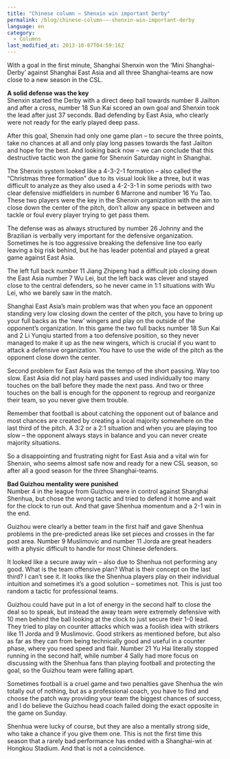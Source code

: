 ```yaml
---
title: "Chinese column – Shenxin win important Derby"
permalink: /blog/chinese-column-–-shenxin-win-important-derby
language: en
category:
  - Columns
last_modified_at: 2013-10-07T04:59:16Z
---
```


With a goal in the first minute, Shanghai Shenxin won the ‘Mini Shanghai-Derby’ against Shanghai East Asia and all three Shanghai-teams are now close to a new season in the CSL.

**A solid defense was the key**  
Shenxin started the Derby with a direct deep ball towards number 8 Jailton and after a cross, number 18 Sun Kai scored an own goal and Shenxin took the lead after just 37 seconds. Bad defending by East Asia, who clearly were not ready for the early played deep pass.

After this goal, Shenxin had only one game plan – to secure the three points, take no chances at all and only play long passes towards the fast Jailton and hope for the best. And looking back now – we can conclude that this destructive tactic won the game for Shenxin Saturday night in Shanghai.

The Shenxin system looked like a 4-3-2-1 formation – also called the “Christmas three formation” due to its visual look like a three, but it was difficult to analyze as they also used a 4-2-3-1 in some periods with two clear defensive midfielders in number 6 Marrone and number 16 Yu Tao. These two players were the key in the Shenxin organization with the aim to close down the center of the pitch, don’t allow any space in between and tackle or foul every player trying to get pass them.

The defense was as always structured by number 26 Johnny and the Brazilian is verbally very important for the defensive organization. Sometimes he is too aggressive breaking the defensive line too early leaving a big risk behind, but he has leader potential and played a great game against East Asia.

The left full back number 11 Jiang Zhipeng had a difficult job closing down the East Asia number 7 Wu Lei, but the left back was clever and stayed close to the central defenders, so he never came in 1:1 situations with Wu Lei, who we barely saw in the match.

Shanghai East Asia’s main problem was that when you face an opponent standing very low closing down the center of the pitch, you have to bring up your full backs as the ‘new’ wingers and play on the outside of the opponent’s organization. In this game the two full backs number 18 Sun Kai and 2 Li Yunqiu started from a too defensive position, so they never managed to make it up as the new wingers, which is crucial if you want to attack a defensive organization. You have to use the wide of the pitch as the opponent close down the center.

Second problem for East Asia was the tempo of the short passing. Way too slow. East Asia did not play hard passes and used individually too many touches on the ball before they made the next pass. And two or three touches on the ball is enough for the opponent to regroup and reorganize their team, so you never give them trouble.

Remember that football is about catching the opponent out of balance and most chances are created by creating a local majority somewhere on the last third of the pitch. A 3:2 or a 2:1 situation and when you are playing too slow – the opponent always stays in balance and you can never create majority situations.

So a disappointing and frustrating night for East Asia and a vital win for Shenxin, who seems almost safe now and ready for a new CSL season, so after all a good season for the three Shanghai-teams.

  
**Bad Guizhou mentality were punished**  
Number 4 in the league from Guizhou were in control against Shanghai Shenhua, but chose the wrong tactic and tried to defend it home and wait for the clock to run out. And that gave Shenhua momentum and a 2-1 win in the end.

Guizhou were clearly a better team in the first half and gave Shenhua problems in the pre-predicted areas like set pieces and crosses in the far post area. Number 9 Muslimovic and number 11 Jorda are great headers with a physic difficult to handle for most Chinese defenders.

It looked like a secure away win – also due to Shenhua not performing any good. What is the team offensive plan? What is their concept on the last third? I can’t see it. It looks like the Shenhua players play on their individual intuition and sometimes it’s a good solution – sometimes not. This is just too random a tactic for professional teams.

Guizhou could have put in a lot of energy in the second half to close the deal so to speak, but instead the away team were extremely defensive with 10 men behind the ball looking at the clock to just secure their 1-0 lead. They tried to play on counter attacks which was a foolish idea with strikers like 11 Jorda and 9 Muslimovic. Good strikers as mentioned before, but also as far as they can from being technically good and useful in a counter phase, where you need speed and flair. Number 21 Yu Hai literally stopped running in the second half, while number 4 Sally had more focus on discussing with the Shenhua fans than playing football and protecting the goal, so the Guizhou team were falling apart.

Sometimes football is a cruel game and two penalties gave Shenhua the win totally out of nothing, but as a professional coach, you have to find and choose the patch way providing your team the biggest chances of success, and I do believe the Guizhou head coach failed doing the exact opposite in the game on Sunday.

Shenhua were lucky of course, but they are also a mentally strong side, who take a chance if you give them one. This is not the first time this season that a rarely bad performance has ended with a Shanghai-win at Hongkou Stadium. And that is not a coincidence.
